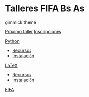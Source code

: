 # Talleres FIFA Bs As

[gimmick:theme](readable)

[Próximo taller](index.md)
[Inscripciones](inscripcion.md)

[Python]()

  * [Recursos](python.md)
  * [Instalación](install_python.md)

[LaTeX]()

  * [Recursos](latex.md)
  * [Instalación](install_latex.md)

[FIFA](about.md)
